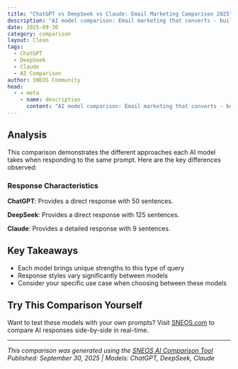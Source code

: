 ```yaml
---
title: "ChatGPT vs DeepSeek vs Claude: Email Marketing Comparison 2025"
description: "AI model comparison: Email marketing that converts - build and monetize email list..."
date: 2025-09-30
category: comparison
layout: Clean
tags:
  - ChatGPT
  - DeepSeek
  - Claude
  - AI Comparison
author: SNEOS Community
head:
  - - meta
    - name: description
      content: "AI model comparison: Email marketing that converts - build and monetize email list..."
---
```


<ChatComparison
  title="ChatGPT vs DeepSeek vs Claude: Email Marketing Comparison 2025"
  prompt="Email marketing that converts - build and monetize email list"
  :responses='{
    "ChatGPT": "Certainly! Here\u2019s a comprehensive guide on **email marketing that converts** and how to build and monetize your email list effectively:\n\n---\n\n## Email Marketing That Converts: Build and Monetize Your Email List\n\n### 1. Understanding Email Marketing that Converts\nEmail marketing conversion means turning your subscribers into paying customers, loyal fans, or active participants in your business goals. High-converting emails provide value, resonate with your audience, and prompt action.\n\n### 2. Building Your Email List\n\n#### a. Create a Valuable Lead Magnet\n- Offer something valuable for free in exchange for an email address.\n- Examples: eBooks, checklists, templates, discounts, webinars, mini-courses.\n  \n#### b. Use High-Converting Sign-Up Forms\n- Place forms in high-visibility areas: homepage, blog posts, pop-ups, footer.\n- Keep forms simple\u2014name and email are often enough.\n\n#### c. Segment Your Audience from the Start\n- Ask relevant questions during sign-up to tailor future emails.\n- Segmentation improves personalization and conversion.\n\n#### d. Promote Your Sign-Up Offer\n- Share on social media, paid ads, collaborations, and guest posts.\n- Ensure messaging clearly states the benefit of subscribing.\n\n---\n\n### 3. Crafting Emails that Convert\n\n#### a. Personalize Your Emails\n- Use the subscriber\u2019s name and relevant product/service recommendations.\n  \n#### b. Write Compelling Subject Lines\n- Keep them clear, intriguing, and focused on value.\n- Avoid spammy words to improve open rates.\n\n#### c. Provide Value in Every Email\n- Share useful content, tips, stories, or exclusive insights.\n- Build trust before asking for a sale.\n\n#### d. Use a Clear Call-to-Action (CTA)\n- Be direct about what you want the reader to do next.\n- Use buttons or bold links for CTAs.\n\n#### e. Mobile Optimize Your Emails\n- Ensure readability and functionality on all devices.\n\n---\n\n### 4. Monetizing Your Email List\n\n#### a. Promote Your Own Products/Services\n- Launch email-exclusive offers or early-bird sales.\n  \n#### b. Affiliate Marketing\n- Recommend relevant third-party products for a commission.\n  \n#### c. Sponsored Emails or Partnerships\n- Partner with brands for sponsored content or promotions.\n  \n#### d. Upselling and Cross-Selling\n- Suggest related products or upgrades after a purchase.\n\n#### e. Create Paid Membership or Premium Content\n- Offer exclusive content, courses, or communities behind a paywall.\n\n---\n\n### 5. Best Practices for Long-Term Success\n\n- **Consistency:** Send emails regularly but avoid spamming.\n- **Test and Optimize:** A/B test subject lines, content, and send times.\n- **Clean Your List:** Remove inactive subscribers periodically.\n- **Compliance:** Follow CAN-SPAM, GDPR, and other email regulations.\n- **Analyze Metrics:** Track open rates, click-through rates, and conversions.\n\n---\n\nIf you\u0027d like, I can help you draft a welcome email series or create specific templates for sales emails. Just let me know!",
    "DeepSeek": "Of course. This is the core of building a sustainable online business. Here is a comprehensive guide to building and monetizing an email list that actually converts.\n\n---\n\n### **Part 1: The Foundation - Building a High-Quality List**\n\nA small, engaged list is infinitely more valuable than a large, disinterested one. Quality over quantity is the rule.\n\n#### **A) The Mindset Shift: Permission \u0026 Value**\nForget \u0022email blasts.\u0022 Think of your email list as a **community of subscribers who have given you permission to deliver value to their inbox.** Your goal is to become a welcome guest, not spam.\n\n#### **B) The Essential Tool: An Email Service Provider (ESP)**\nYou cannot do this manually. An ESP automates everything.\n*   **Beginner/Freemium:** Mailchimp, MailerLite, ConvertKit (highly recommended for creators).\n*   **Mid-Level:** ActiveCampaign, AWeber, GetResponse.\n*   **Advanced:** Keap, HubSpot, Drip.\n\n#### **C) The Magnet: Your Lead Generator (Lead Magnet)**\nThis is the bribe you offer in exchange for an email address. It must be **high-value and solve a specific problem.**\n\n*   **Types of Lead Magnets:**\n    *   **Cheat Sheet/Quick Guide:** A one-page PDF with actionable tips.\n    *   **eBook/Short Report:** A deeper dive into a topic.\n    *   **Checklist or Template:** Saves your audience time and effort (e.g., \u0022Social Media Content Checklist,\u0022 \u0022Project Proposal Template\u0022).\n    *   **Video Training/Webinar:** A short series of videos solving a core problem.\n    *   **Discount Code/VIP Access:** Works well for e-commerce.\n    *   **Quiz or Assessment:** \u0022Discover your [archetype]!\u0022 with results delivered via email.\n    *   **Resource Library:** A password-protected page of your best tools and links.\n\n*   **Crucial Rule:** Your lead magnet must be directly relevant to the content you promote later. If you give away a \u0022Vegan Recipes\u0022 guide, your list will expect vegan content, not stock market tips.\n\n#### **D) The Capture Point: Your Signup Form**\nPlace your forms strategically where your audience can see them.\n\n*   **Opt-in Forms:** On your website\u0027s sidebar, footer, and, most importantly, **within relevant blog posts.**\n*   **Pop-ups/Lightboxes:** Highly effective but use them wisely. Use exit-intent pop-ups (triggers when a user is about to leave) or timed pop-ups (after they\u0027ve scrolled 50% of the page).\n*   **Landing Pages:** A dedicated page with no navigation, solely focused on convincing the visitor to sign up for your lead magnet.\n*   **Content Upgrades:** A specific, hyper-relevant lead magnet mentioned within a blog post. (e.g., In a post about \u002210 Email Subject Lines,\u0022 the upgrade is a \u0022Swipe File of 50 Proven Subject Lines\u0022).\n\n---\n\n### **Part 2: The Conversion Engine - Nurturing Your List**\n\nThis is where the magic happens. Getting the email is just the first date.\n\n#### **A) The Welcome Sequence (The Most Important Emails You\u0027ll Write)**\nThis is an automated series of 3-5 emails sent over the first few days after someone subscribes.\n\n1.  **Email 1 (Immediate):** Deliver the lead magnet. Reiterate its value. Set expectations (\u0022You\u0027ll hear from me every Tuesday...\u0022).\n2.  **Email 2 (Day 2):** Share your story and mission. Why did you start this? Build a human connection.\n3.  **Email 3 (Day 4):** Provide more free value\u2014a bonus tip, a link to a popular blog post, or a helpful resource.\n4.  **Email 4 (Day 6):** Your first, soft \u0022ask.\u0022 This could be to follow you on social media, reply to the email with a question, or a low-ticket offer (see monetization below).\n\n#### **B) The Ongoing Newsletter (Building Trust \u0026 Authority)**\nYour regular emails should follow the **80/20 Rule:** 80% pure value, 20% promotion.\n\n*   **Provide Value:** Educate, entertain, inspire. Share stories, insights, industry news, and curated links.\n*   **Be Consistent:** Send on a reliable schedule (e.g., every Tuesday at 10 AM). Consistency builds trust and expectation.\n*   **Write Like a Human:** Use a conversational tone. Ask questions. Encourage replies.\n\n#### **C) Segmentation \u0026 Personalization**\nTreating your entire list the same is a missed opportunity. Segment your list to send more relevant messages.\n\n*   **How to Segment:**\n    *   By Interest (based on which lead magnet they downloaded).\n    *   By Engagement (who opens/clicks your emails regularly?).\n    *   By Purchase History (customers vs. non-customers).\n*   **Example:** If you have a gardening list, you could segment into \u0022Vegetable Gardeners\u0022 and \u0022Flower Gardeners\u0022 and send them different content and product recommendations.\n\n---\n\n### **Part 3: The Monetization - Turning Subscribers into Customers**\n\nMonetization is a natural result of providing consistent value. You\u0027ve built the trust; now you can make the offer.\n\n#### **A) The Direct Monetization Ladder**\nStart small and work your way up.\n\n1.  **Low-Ticket Offers ($10 - $50):**\n    *   A more advanced digital product (e.g., a premium template, a short paid course, an in-depth guide).\n    *   Perfect for the welcome sequence. It converts cold leads into paying customers, building initial trust.\n2.  **Mid-Ticket Offers ($100 - $500):**\n    *   Your core digital product (e.g., a comprehensive online course, a detailed ebook, a membership site).\n    *   This is your bread and butter. Promote it consistently to your engaged segments.\n3.  **High-Ticket Offers ($1,000\u002B):**\n    *   Coaching, consulting, mastermind groups, or high-end software.\n    *   Best promoted through a dedicated email sequence or a webinar to a highly engaged segment of your list.\n\n#### **B) Indirect Monetization**\n\n*   **Affiliate Marketing:** Recommend products and services you genuinely use and love. Include affiliate links in your emails and reviews. This is one of the easiest ways to start monetizing.\n*   **Sponsorships:** As your list grows, you can sell ad space in your newsletter. The value is based on your list size and open rates.\n\n---\n\n### **The Golden Rules for Email Marketing That Converts**\n\n1.  **The Subject Line is King:** It\u0027s the sole determinant of whether your email gets opened. Be curious, benefit-driven, or personal. Avoid spammy words. A/B test them!\n2.  **Mobile-First Design:** Over 50% of emails are opened on mobile. Keep your emails clean, with a single column and large, tappable buttons.\n3.  **One Clear Call-to-Action (CTA):** Every email should have one primary goal. Don\u0027t confuse your reader with multiple links and buttons. Make it obvious what you want them to do.\n4.  **Track Your Metrics:**\n    *   **Open Rate:** Are your subject lines working? (Avg: 20-30%)\n    *   **Click-Through Rate (CTR):** Is your content compelling people to act? (Avg: 2-5%)\n    *   **Unsubscribe Rate:** Are you meeting expectations? (A healthy rate is \u003C0.5%)\n    *   **Conversion Rate:** The most important\u2014what percentage are buying?\n5.  **Clean Your List Regularly:** Inactive subscribers hurt your deliverability. Remove people who haven\u0027t opened an email in 6-12 months, or run a re-engagement campaign first.\n\n### **Sample Monetization Funnel**\n\n*   **Lead Magnet:** \u00225-Day Get Started with Keto Guide\u0022\n*   **Welcome Sequence:**\n    *   **Day 1:** Deliver the guide.\n    *   **Day 3:** Email with a personal story and 3 easy keto recipes.\n    *   **Day 5:** Soft pitch for your **$17 \u0022Keto Smoothie Recipe eBook.\u0022** (Low-Ticket Offer)\n*   **Ongoing Newsletter:**\n    *   Weekly tips, success stories, and meal ideas.\n    *   Occasionally include an affiliate link to a keto-friendly sweetener you love.\n*   **Segmented Campaign:**\n    *   For those who bought the smoothie ebook, send a series of emails about meal planning, culminating in an offer for your **$197 \u0022Keto Transformation Course.\u0022** (Mid-Ticket Offer)\n    *   For your most engaged subscribers, offer a **$499 \u00221-on-1 Keto Coaching Session.\u0022** (High-Ticket Offer)\n\nBy following this value-first framework, you will build a loyal audience that trusts your recommendations and is happy to buy from you, turning your email list into a predictable and profitable asset.",
    "Claude": "# Email Marketing That Converts: Building \u0026 Monetizing Your List\n\n## \uD83C\uDFAF Phase 1: Foundation \u0026 List Building\n\n### Choose Your Email Platform\n**Recommended platforms:**\n- **Mailchimp** (free up to 2,000 subscribers)\n- **ConvertKit** (creator-focused)\n- **ActiveCampaign** (advanced automation)\n- **Beehiiv** (newsletter-focused)\n\n### Create Irresistible Lead Magnets\n**High-converting options:**\n- **Checklists/Templates** (quick wins)\n- **Free courses** (email series)\n- **Resource libraries** (PDFs, tools)\n- **Exclusive content** (behind-the-scenes)\n- **Discounts/Coupons** (for e-commerce)\n\n### Optimize Signup Forms\n**Best practices:**\n- **Above-fold placement**\n- **Exit-intent popups**\n- **Content upgrades** (relevant to each post)\n- **Social proof** (\u0022Join 10,000\u002B subscribers\u0022)\n- **Clear value proposition**\n\n## \uD83D\uDCE7 Phase 2: Content Strategy That Engages\n\n### Welcome Series (Days 1-7)\n\u0060\u0060\u0060\nDay 1: Welcome \u002B deliver lead magnet\nDay 2: Your story/mission\nDay 3: Best content/resources\nDay 4: Social proof/testimonials\nDay 5: Behind the scenes\nDay 6: Community/engagement\nDay 7: Soft pitch/next steps\n\u0060\u0060\u0060\n\n### Email Types That Convert\n1. **Educational content** (80% of emails)\n2. **Personal stories**\n3. **Case studies**\n4. **Curated resources**\n5. **Promotional content** (20% of emails)\n\n### Subject Line Formulas\n- **Curiosity**: \u0022The mistake 90% of beginners make\u0022\n- **Urgency**: \u002224 hours left\u0022\n- **Personal**: \u0022A quick favor?\u0022\n- **Benefit-driven**: \u0022Double your opens with this trick\u0022\n- **Question**: \u0022Ready to 10x your results?\u0022\n\n## \uD83D\uDD25 Phase 3: Monetization Strategies\n\n### Direct Monetization\n**Your own products:**\n- **Digital courses** ($97-$2,997)\n- **Coaching programs** ($500-$5,000\u002B)\n- **Templates/Tools** ($19-$197)\n- **Membership sites** ($29-$97/month)\n- **Physical products**\n\n### Affiliate Marketing\n**Best practices:**\n- **Only promote what you use**\n- **Honest reviews/tutorials**\n- **Bonus packages** for your audience\n- **Seasonal promotions**\n- **Email-exclusive deals**\n\n### Sponsored Content\n**Requirements:**\n- **1,000\u002B engaged subscribers** minimum\n- **Relevant audience** to sponsor\n- **$0.50-$2 per subscriber** typical rates\n- **Clear disclosure** required\n\n## \uD83D\uDCCA Phase 4: Optimization \u0026 Growth\n\n### Key Metrics to Track\n- **Open rate**: 25-35% (good)\n- **Click rate**: 3-5% (good)\n- **Unsubscribe rate**: \u003C0.5%\n- **Revenue per email**: Varies by niche\n- **List growth rate**: 2-5% monthly\n\n### A/B Testing Elements\n- **Subject lines**\n- **Send times**\n- **Email length**\n- **Call-to-action buttons**\n- **Personalization**\n\n### Advanced Strategies\n**Segmentation:**\n\u0060\u0060\u0060\n- New subscribers\n- Engaged subscribers\n- Purchasers\n- Non-opens (re-engagement)\n- Interest-based segments\n\u0060\u0060\u0060\n\n**Automation sequences:**\n- **Welcome series**\n- **Product launch sequence**\n- **Re-engagement campaigns**\n- **Post-purchase follow-up**\n- **Abandoned cart recovery**\n\n## \uD83D\uDCB0 Monetization Timeline \u0026 Goals\n\n### Month 1-3: Foundation\n- Build lead magnet\n- Set up welcome series\n- Reach 500\u002B subscribers\n- Focus on engagement\n\n### Month 4-6: Growth\n- Launch first paid offer\n- Implement affiliate strategy\n- Reach 1,500\u002B subscribers\n- $500-1,500/month revenue goal\n\n### Month 7-12: Scale\n- Advanced segmentation\n- Multiple product lines\n- 5,000\u002B subscribers\n- $2,000-"
  }'
  published-date="17:02"
/>

## Analysis

This comparison demonstrates the different approaches each AI model takes when responding to the same prompt. Here are the key differences observed:

### Response Characteristics

**ChatGPT**: Provides a direct response with 50 sentences. 

**DeepSeek**: Provides a direct response with 125 sentences. 

**Claude**: Provides a detailed response with 9 sentences. 

## Key Takeaways

- Each model brings unique strengths to this type of query
- Response styles vary significantly between models
- Consider your specific use case when choosing between these models

## Try This Comparison Yourself

Want to test these models with your own prompts? Visit [SNEOS.com](https://sneos.com) to compare AI responses side-by-side in real-time.

---

*This comparison was generated using the [SNEOS AI Comparison Tool](https://sneos.com)*
*Published: September 30, 2025 | Models: ChatGPT, DeepSeek, Claude*
